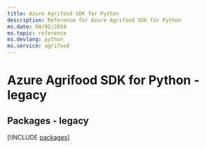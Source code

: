 ```yaml
---
title: Azure Agrifood SDK for Python
description: Reference for Azure Agrifood SDK for Python
ms.date: 08/02/2024
ms.topic: reference
ms.devlang: python
ms.service: agrifood
---
```

# Azure Agrifood SDK for Python - legacy
## Packages - legacy
[!INCLUDE [packages](agrifood-index.md)]